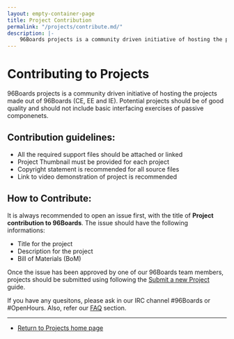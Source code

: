 ```yaml
---
layout: empty-container-page
title: Project Contribution
permalink: "/projects/contribute.md/"
description: |-
    96Boards projects is a community driven initiative of hosting the projects made out of 96Boards (CE, EE and IE).Potential projects should be of good quality and should not include basic interfacing exercises of passive componenets.
---
```

Contributing to Projects                           
========================

96Boards projects is a community driven initiative of hosting the projects made out of 96Boards (CE, EE and IE).
Potential projects should be of good quality and should not include basic interfacing exercises
of passive componenets.

Contribution guidelines:
------------------------

- All the required support files should be attached or linked
- Project Thumbnail must be provided for each project
- Copyright statement is recommended for all source files
- Link to video demonstration of project is recommended

How to Contribute:
------------------

It is always recommended to open an issue first, with the title of **Project contribution to 96Boards**.
The issue should have the following informations:

- Title for the project
- Description for the project
- Bill of Materials (BoM)

Once the issue has been approved by one of our 96Boards team members, projects should be submitted using
following the [Submit a new Project](../SUBMIT.md) guide.

If you have any quesitons, please ask in our IRC channel #96Boards or #OpenHours. Also, refer our [FAQ](../FAQ.md) section.

***

- [Return to Projects home page](../)
